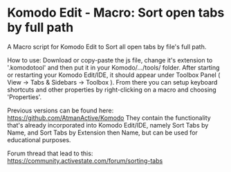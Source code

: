 Komodo Edit - Macro: Sort open tabs by full path
===============================================

A Macro script for Komodo Edit to Sort all open tabs by file's full path.

How to use: Download or copy-paste the js file, change it's extension to '.komodotool' and then put it in your Komodo/.../tools/ folder. After starting or restarting your Komodo Edit/IDE, it should appear under Toolbox Panel ( View -> Tabs & Sidebars -> Toolbox ). From there you can setup keyboard shortcuts and other properties by right-clicking on a macro and choosing 'Properties'.

Previous versions can be found here: https://github.com/AtmanActive/Komodo
They contain the functionality that's already incorporated into Komodo Edit/IDE, namely Sort Tabs by Name, and Sort Tabs by Extension then Name, but can be used for educational purposes.

Forum thread that lead to this: https://community.activestate.com/forum/sorting-tabs
